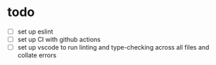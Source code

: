 # todo

* [ ] set up eslint
* [ ] set up CI with github actions
* [ ] set up vscode to run linting and type-checking across all files and collate errors
